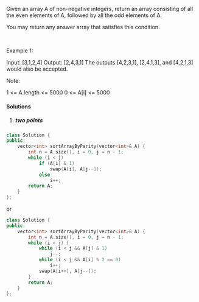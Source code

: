 Given an array A of non-negative integers, return an array consisting of all the even elements of A, followed by all the odd elements of A.

You may return any answer array that satisfies this condition.

 

Example 1:

Input: [3,1,2,4]
Output: [2,4,3,1]
The outputs [4,2,3,1], [2,4,1,3], and [4,2,1,3] would also be accepted.
 

Note:

1 <= A.length <= 5000
0 <= A[i] <= 5000

#### Solutions

1. ##### two points

```c++
class Solution {
public:
    vector<int> sortArrayByParity(vector<int>& A) {
        int n = A.size(), i = 0, j = n - 1;
        while (i < j)
            if (A[i] & 1)
                swap(A[i], A[j--]);
            else
                i++;
        return A;
    }
};
```

or

```c++
class Solution {
public:
    vector<int> sortArrayByParity(vector<int>& A) {
        int n = A.size(), i = 0, j = n - 1;
        while (i < j) {
            while (i < j && A[j] & 1)
                j--;
            while (i < j && A[i] % 2 == 0)
                i++;
            swap(A[i++], A[j--]);
        }
        return A;
    }
};
```